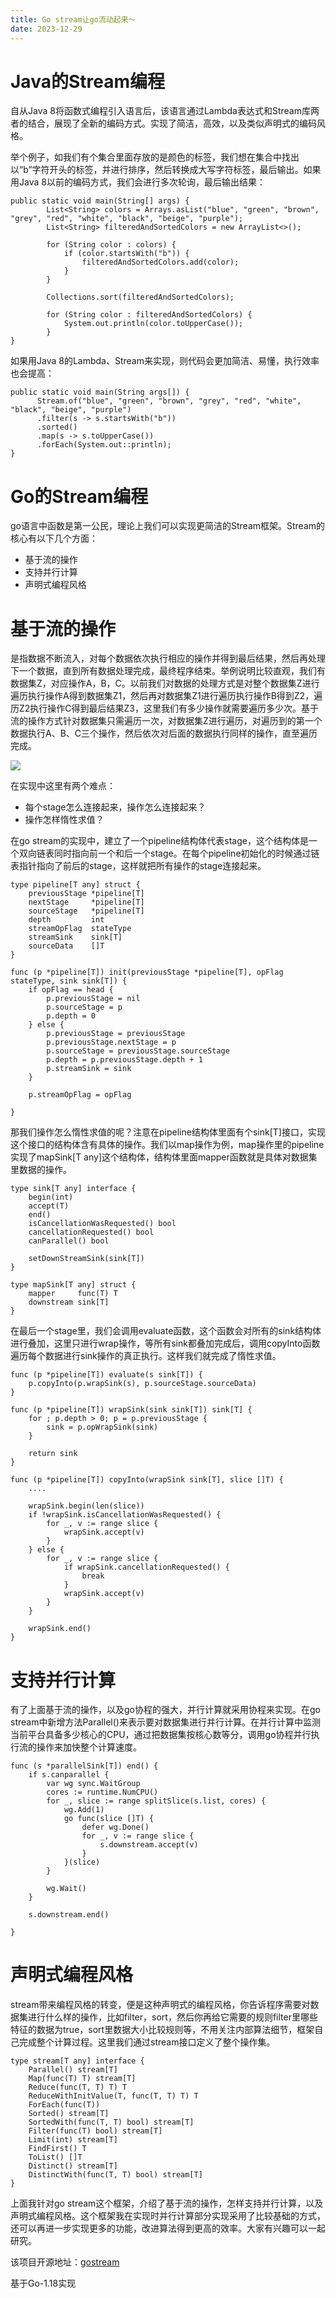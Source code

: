 ```yaml
---
title: Go stream让go流动起来～
date: 2023-12-29
---
```


# Java的Stream编程

自从Java 8将函数式编程引入语言后，该语言通过Lambda表达式和Stream库两者的结合，展现了全新的编码方式。实现了简洁，高效，以及类似声明式的编码风格。

举个例子，如我们有个集合里面存放的是颜色的标签，我们想在集合中找出以“b”字符开头的标签，并进行排序，然后转换成大写字符标签，最后输出。如果用Java 8以前的编码方式，我们会进行多次轮询，最后输出结果：
```
public static void main(String[] args) {
        List<String> colors = Arrays.asList("blue", "green", "brown", "grey", "red", "white", "black", "beige", "purple");
        List<String> filteredAndSortedColors = new ArrayList<>();

        for (String color : colors) {
            if (color.startsWith("b")) {
                filteredAndSortedColors.add(color);
            }
        }

        Collections.sort(filteredAndSortedColors);

        for (String color : filteredAndSortedColors) {
            System.out.println(color.toUpperCase());
        }
}
```
    
如果用Java 8的Lambda、Stream来实现，则代码会更加简洁、易懂，执行效率也会提高：

```
public static void main(String args[]) {
      Stream.of("blue", "green", "brown", "grey", "red", "white", "black", "beige", "purple")
      .filter(s -> s.startsWith("b"))
      .sorted()
      .map(s -> s.toUpperCase())
      .forEach(System.out::println);
}
```

# Go的Stream编程
go语言中函数是第一公民，理论上我们可以实现更简洁的Stream框架。Stream的核心有以下几个方面：

- 基于流的操作
- 支持并行计算
- 声明式编程风格

# 基于流的操作
是指数据不断流入，对每个数据依次执行相应的操作并得到最后结果，然后再处理下一个数据，直到所有数据处理完成，最终程序结束。举例说明比较直观，我们有数据集Z，对应操作A，B，C。以前我们对数据的处理方式是对整个数据集Z进行遍历执行操作A得到数据集Z1，然后再对数据集Z1进行遍历执行操作B得到Z2，遍历Z2执行操作C得到最后结果Z3，这里我们有多少操作就需要遍历多少次。基于流的操作方式针对数据集只需遍历一次，对数据集Z进行遍历，对遍历到的第一个数据执行A、B、C三个操作，然后依次对后面的数据执行同样的操作，直至遍历完成。

![](/images/2023-12-29-go-stream-flow/gostream.jpg)


在实现中这里有两个难点：

- 每个stage怎么连接起来，操作怎么连接起来？
- 操作怎样惰性求值？

在go stream的实现中，建立了一个pipeline结构体代表stage，这个结构体是一个双向链表同时指向前一个和后一个stage。在每个pipeline初始化的时候通过链表指针指向了前后的stage，这样就把所有操作的stage连接起来。

```
type pipeline[T any] struct {
	previousStage *pipeline[T]
	nextStage     *pipeline[T]
	sourceStage   *pipeline[T]
	depth         int
	streamOpFlag  stateType
	streamSink    sink[T]
	sourceData    []T
}

func (p *pipeline[T]) init(previousStage *pipeline[T], opFlag stateType, sink sink[T]) {
	if opFlag == head {
		p.previousStage = nil
		p.sourceStage = p
		p.depth = 0
	} else {
		p.previousStage = previousStage
		p.previousStage.nextStage = p
		p.sourceStage = previousStage.sourceStage
		p.depth = p.previousStage.depth + 1
		p.streamSink = sink
	}

	p.streamOpFlag = opFlag

}
```

那我们操作怎么惰性求值的呢？注意在pipeline结构体里面有个sink[T]接口，实现这个接口的结构体含有具体的操作。我们以map操作为例，map操作里的pipeline实现了mapSink[T any]这个结构体，结构体里面mapper函数就是具体对数据集里数据的操作。
```
type sink[T any] interface {
	begin(int)
	accept(T)
	end()
	isCancellationWasRequested() bool
	cancellationRequested() bool
	canParallel() bool

	setDownStreamSink(sink[T])
}

type mapSink[T any] struct {
	mapper     func(T) T
	downstream sink[T]
}
```
在最后一个stage里，我们会调用evaluate函数，这个函数会对所有的sink结构体进行叠加，这里只进行wrap操作，等所有sink都叠加完成后，调用copyInto函数遍历每个数据进行sink操作的真正执行。这样我们就完成了惰性求值。

```
func (p *pipeline[T]) evaluate(s sink[T]) {
	p.copyInto(p.wrapSink(s), p.sourceStage.sourceData)
}

func (p *pipeline[T]) wrapSink(sink sink[T]) sink[T] {
	for ; p.depth > 0; p = p.previousStage {
		sink = p.opWrapSink(sink)
	}

	return sink
}

func (p *pipeline[T]) copyInto(wrapSink sink[T], slice []T) {
	....

	wrapSink.begin(len(slice))
	if !wrapSink.isCancellationWasRequested() {
		for _, v := range slice {
			wrapSink.accept(v)
		}
	} else {
		for _, v := range slice {
			if wrapSink.cancellationRequested() {
				break
			}
			wrapSink.accept(v)
		}
	}

	wrapSink.end()
}
```

# 支持并行计算

有了上面基于流的操作，以及go协程的强大，并行计算就采用协程来实现。在go stream中新增方法Parallel()来表示要对数据集进行并行计算。在并行计算中监测当前平台具备多少核心的CPU，通过把数据集按核心数等分，调用go协程并行执行流的操作来加快整个计算速度。
```
func (s *parallelSink[T]) end() {
	if s.canparallel {
		var wg sync.WaitGroup
		cores := runtime.NumCPU()
		for _, slice := range splitSlice(s.list, cores) {
			wg.Add(1)
			go func(slice []T) {
				defer wg.Done()
				for _, v := range slice {
					s.downstream.accept(v)
				}
			}(slice)
		}

		wg.Wait()
	}

	s.downstream.end()

}
```

# 声明式编程风格
stream带来编程风格的转变，便是这种声明式的编程风格，你告诉程序需要对数据集进行什么样的操作，比如filter，sort，然后你再给它需要的规则filter里哪些特征的数据为true，sort里数据大小比较规则等，不用关注内部算法细节，框架自己完成整个计算过程。这里我们通过stream接口定义了整个操作集。

```
type stream[T any] interface {
	Parallel() stream[T]
	Map(func(T) T) stream[T]
	Reduce(func(T, T) T) T
	ReduceWithInitValue(T, func(T, T) T) T
	ForEach(func(T))
	Sorted() stream[T]
	SortedWith(func(T, T) bool) stream[T]
	Filter(func(T) bool) stream[T]
	Limit(int) stream[T]
	FindFirst() T
	ToList() []T
	Distinct() stream[T]
	DistinctWith(func(T, T) bool) stream[T]
}
```

上面我针对go stream这个框架，介绍了基于流的操作，怎样支持并行计算，以及声明式编程风格。这个框架我在实现时并行计算部分实现采用了比较基础的方式，还可以再进一步实现更多的功能，改进算法得到更高的效率。大家有兴趣可以一起研究。

该项目开源地址：[gostream](https://github.com/kmnemon/gostream.git)

基于Go-1.18实现








